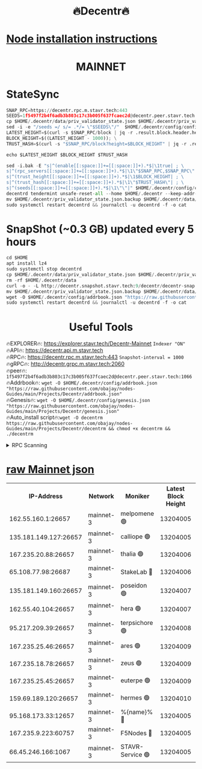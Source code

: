 <h1 align="center"> 🔥Decentr🔥</h1>

[Node installation instructions](https://github.com/obajay/nodes-Guides/tree/main/Projects/Decentr)
=
<h1 align="center"> MAINNET</h1>

# StateSync
```python
SNAP_RPC=https://decentr.rpc.m.stavr.tech:443
SEEDS=1f5497f2b4f6adb3b803c17c3b005f637fcaec2d@decentr.peer.stavr.tech:1066
cp $HOME/.decentr/data/priv_validator_state.json $HOME/.decentr/priv_validator_state.json.backup
sed -i -e "/seeds =/ s/= .*/= \"$SEEDS\"/"  $HOME/.decentr/config/config.toml
LATEST_HEIGHT=$(curl -s $SNAP_RPC/block | jq -r .result.block.header.height); \
BLOCK_HEIGHT=$((LATEST_HEIGHT - 1000)); \
TRUST_HASH=$(curl -s "$SNAP_RPC/block?height=$BLOCK_HEIGHT" | jq -r .result.block_id.hash)

echo $LATEST_HEIGHT $BLOCK_HEIGHT $TRUST_HASH

sed -i.bak -E "s|^(enable[[:space:]]+=[[:space:]]+).*$|\1true| ; \
s|^(rpc_servers[[:space:]]+=[[:space:]]+).*$|\1\"$SNAP_RPC,$SNAP_RPC\"| ; \
s|^(trust_height[[:space:]]+=[[:space:]]+).*$|\1$BLOCK_HEIGHT| ; \
s|^(trust_hash[[:space:]]+=[[:space:]]+).*$|\1\"$TRUST_HASH\"| ; \
s|^(seeds[[:space:]]+=[[:space:]]+).*$|\1\"\"|" $HOME/.decentr/config/config.toml
decentrd tendermint unsafe-reset-all --home $HOME/.decentr --keep-addr-book
mv $HOME/.decentr/priv_validator_state.json.backup $HOME/.decentr/data/priv_validator_state.json
sudo systemctl restart decentrd && journalctl -u decentrd -f -o cat
```
# SnapShot (~0.3 GB) updated every 5 hours
```python
cd $HOME
apt install lz4
sudo systemctl stop decentrd
cp $HOME/.decentr/data/priv_validator_state.json $HOME/.decentr/priv_validator_state.json.backup
rm -rf $HOME/.decentr/data
curl -o - -L http://decentr.snapshot.stavr.tech:9/decentr/decentr-snap.tar.lz4 | lz4 -c -d - | tar -x -C $HOME/.decentr --strip-components 2
mv $HOME/.decentr/priv_validator_state.json.backup $HOME/.decentr/data/priv_validator_state.json
wget -O $HOME/.decentr/config/addrbook.json "https://raw.githubusercontent.com/obajay/nodes-Guides/main/Projects/Decentr/addrbook.json"
sudo systemctl restart decentrd && journalctl -u decentrd -f -o cat
```

 <h1 align="center"> Useful Tools</h1>

🔥EXPLORER🔥:     https://explorer.stavr.tech/Decentr-Mainnet        `Indexer "ON"` \
🔥API🔥:          https://decentr.api.m.stavr.tech \
🔥RPC🔥:          https://decentr.rpc.m.stavr.tech:443              `Snapshot-interval = 1000` \
🔥gRPC🔥:         http://decentr.grpc.m.stavr.tech:2060 \
🔥peer🔥:         `1f5497f2b4f6adb3b803c17c3b005f637fcaec2d@decentr.peer.stavr.tech:1066` \
🔥Addrbook🔥:  `wget -O $HOME/.decentr/config/addrbook.json "https://raw.githubusercontent.com/obajay/nodes-Guides/main/Projects/Decentr/addrbook.json"` \
🔥Genesis🔥:  `wget -O $HOME/.decentr/config/genesis.json "https://raw.githubusercontent.com/obajay/nodes-Guides/main/Projects/Decentr/genesis.json"` \
🔥Auto_install script🔥:`wget -O decentrm https://raw.githubusercontent.com/obajay/nodes-Guides/main/Projects/Decentr/decentrm && chmod +x decentrm && ./decentrm`

<details>
<summary>RPC Scanning</summary>

<h2 align="center"> We scan nodes in real time every 4 hours. And we provide the final result of RPC endpoints.
We cannot influence the operation of these nodes in any way. </h2>


```python
If Voting Power is higher than 0 --> then the Node is a validator of the network and may be subject to attack and be a potential threat to the chain.
```
```python
We marked such validators with a red symbol
```

</details>

[raw Mainnet json](https://rpc-check.decentrm.stavr.tech/decentrm/rpc-decentrm-result.json)
=



<table><tr><th>IP-Address</th><th>Network</th><th>Moniker</th><th>Latest Block Height</th><th>Earliest Block Height</th><th>Catching Up</th><th>Tx Index</th><th>Voting Power</th><th>Scan Time</th></tr><tr><td>162.55.160.1:26657</td><td>mainnet-3</td><td>melpomene 🟢</td><td>13204005</td><td>1688950</td><td>False</td><td>on</td><td>0</td><td>2024-03-06T21:08:01.134182762UTC</td></tr><tr><td>135.181.149.127:26657</td><td>mainnet-3</td><td>calliope 🟢</td><td>13204005</td><td>1688950</td><td>False</td><td>on</td><td>0</td><td>2024-03-06T21:08:03.486291964UTC</td></tr><tr><td>167.235.20.88:26657</td><td>mainnet-3</td><td>thalia 🟢</td><td>13204006</td><td>1688950</td><td>False</td><td>on</td><td>0</td><td>2024-03-06T21:08:09.095239506UTC</td></tr><tr><td>65.108.77.98:26687</td><td>mainnet-3</td><td>StakeLab 🔴</td><td>13204006</td><td>1688950</td><td>False</td><td>on</td><td>5505389</td><td>2024-03-06T21:08:09.405173867UTC</td></tr><tr><td>135.181.149.160:26657</td><td>mainnet-3</td><td>poseidon 🟢</td><td>13204007</td><td>1688950</td><td>False</td><td>on</td><td>0</td><td>2024-03-06T21:08:13.779066763UTC</td></tr><tr><td>162.55.40.104:26657</td><td>mainnet-3</td><td>hera 🟢</td><td>13204007</td><td>1688950</td><td>False</td><td>on</td><td>0</td><td>2024-03-06T21:08:16.053499601UTC</td></tr><tr><td>95.217.209.39:26657</td><td>mainnet-3</td><td>terpsichore 🟢</td><td>13204008</td><td>1688950</td><td>False</td><td>on</td><td>0</td><td>2024-03-06T21:08:20.450794870UTC</td></tr><tr><td>167.235.25.46:26657</td><td>mainnet-3</td><td>ares 🟢</td><td>13204009</td><td>1688950</td><td>False</td><td>on</td><td>0</td><td>2024-03-06T21:08:24.740824738UTC</td></tr><tr><td>167.235.18.78:26657</td><td>mainnet-3</td><td>zeus 🟢</td><td>13204009</td><td>1688950</td><td>False</td><td>on</td><td>0</td><td>2024-03-06T21:08:26.984014170UTC</td></tr><tr><td>167.235.25.45:26657</td><td>mainnet-3</td><td>euterpe 🟢</td><td>13204009</td><td>1688950</td><td>False</td><td>on</td><td>0</td><td>2024-03-06T21:08:29.237604412UTC</td></tr><tr><td>159.69.189.120:26657</td><td>mainnet-3</td><td>hermes 🟢</td><td>13204010</td><td>1688950</td><td>False</td><td>on</td><td>0</td><td>2024-03-06T21:08:31.513849199UTC</td></tr><tr><td>95.168.173.33:12657</td><td>mainnet-3</td><td>%{name}% 🔴</td><td>13204005</td><td>8964001</td><td>False</td><td>on</td><td>4278209</td><td>2024-03-06T21:08:04.494427618UTC</td></tr><tr><td>167.235.9.223:60757</td><td>mainnet-3</td><td>F5Nodes 🔴</td><td>13204005</td><td>12380001</td><td>False</td><td>off</td><td>562</td><td>2024-03-06T21:08:04.788260782UTC</td></tr><tr><td>66.45.246.166:1067</td><td>mainnet-3</td><td>STAVR-Service 🟢</td><td>13204005</td><td>13201001</td><td>False</td><td>on</td><td>0</td><td>2024-03-06T21:08:04.043382497UTC</td></tr></table>
